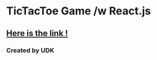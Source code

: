 # TicTacToe Game /w React.js
## [Here is the link !](https://tictactoe-udk.netlify.app/)

### Created by UDK